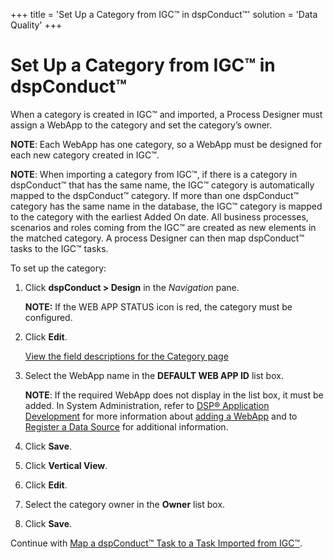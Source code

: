 +++
title = 'Set Up a Category from IGC™ in dspConduct™'
solution = 'Data Quality'
+++

# Set Up a Category from IGC™ in dspConduct™

When a category is created in IGC™ and imported, a Process Designer must
assign a WebApp to the category and set the category’s owner.

**NOTE**: Each WebApp has one category, so a WebApp must be designed for
each new category created in IGC™.

**NOTE**: When importing a category from IGC™, if there is a category in
dspConduct™ that has the same name, the IGC™ category is automatically
mapped to the dspConduct™ category. If more than one dspConduct™
category has the same name in the database, the IGC™ category is mapped
to the category with the earliest Added On date. All business processes,
scenarios and roles coming from the IGC™ are created as new elements in
the matched category. A process Designer can then map dspConduct™ tasks
to the IGC™ tasks.

To set up the category:

1.  Click **dspConduct \> Design** in the *Navigation* pane.
    
    **NOTE:** If the WEB APP STATUS icon is red, the category must be
    configured.

2.  Click **Edit**.
    
    [View the field descriptions for the Category
    page](../Page_Desc/Category_H.htm)

3.  Select the WebApp name in the **DEFAULT WEB APP ID** list box.
    
    **NOTE**: If the required WebApp does not display in the list box,
    it must be added. In System Administration, refer to [DSP®
    Application
    Development](../../../Platform/WebApp_Dev/Overview_of_DSP_Application_Development.htm)
    for more information about [adding a
    WebApp](../../../Platform/WebApp_Dev/Create_a_WebApp.htm) and to
    [Register a Data
    Source](../../../Platform/Sys_Admin/Use_Cases/Register_a_Data_Source.htm)
    for additional information.

4.  Click **Save**.

5.  Click **Vertical View**.

6.  Click **Edit**.

7.  Select the category owner in the **Owner** list box.

8.  Click **Save**.

Continue with [Map a dspConduct™ Task to a Task Imported from
IGC™](Map_a_dspConduct_Task_to_a_Task_Imported_from_IGC.htm).
